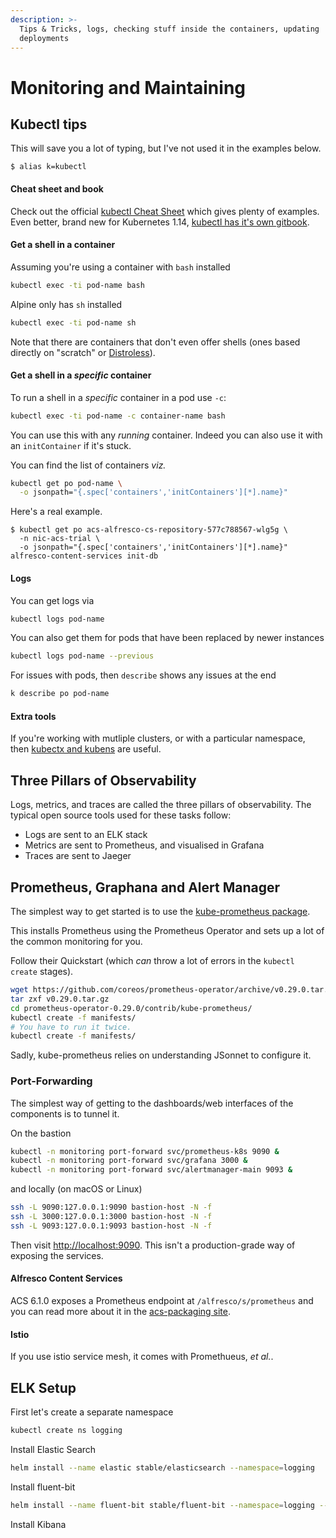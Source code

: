 ```yaml
---
description: >-
  Tips & Tricks, logs, checking stuff inside the containers, updating
  deployments
---
```


# Monitoring and Maintaining

## Kubectl tips

This will save you a lot of typing, but I've not used it in the examples below.

```text
$ alias k=kubectl
```

#### Cheat sheet and book

Check out the official [kubectl Cheat Sheet](https://kubernetes.io/docs/reference/kubectl/cheatsheet/) which gives plenty of examples. Even better, brand new for Kubernetes 1.14, [kubectl has it's own gitbook](https://kubectl.docs.kubernetes.io/).

#### Get a shell in a container

Assuming you're using a container with `bash` installed

```bash
kubectl exec -ti pod-name bash
```

Alpine only has `sh` installed

```bash
kubectl exec -ti pod-name sh
```

Note that there are containers that don't even offer shells \(ones based directly on "scratch" or [Distroless](https://github.com/GoogleContainerTools/distroless)\).

#### Get a shell in a _specific_ container

To run a shell in a _specific_ container in a pod use `-c`:

```bash
kubectl exec -ti pod-name -c container-name bash
```

You can use this with any _running_ container. Indeed you can also use it with an `initContainer` if it's stuck.

You can find the list of containers _viz._

```bash
kubectl get po pod-name \
  -o jsonpath="{.spec['containers','initContainers'][*].name}"
```

Here's a real example.

```text
$ kubectl get po acs-alfresco-cs-repository-577c788567-wlg5g \
  -n nic-acs-trial \
  -o jsonpath="{.spec['containers','initContainers'][*].name}"
alfresco-content-services init-db
```

#### Logs

You can get logs via

```bash
kubectl logs pod-name
```

You can also get them for pods that have been replaced by newer instances

```bash
kubectl logs pod-name --previous
```

For issues with pods, then `describe` shows any issues at the end

```bash
k describe po pod-name
```

#### Extra tools

If you're working with mutliple clusters, or with a particular namespace, then [kubectx and kubens](https://kubectx.dev) are useful.

## Three Pillars of Observability

Logs, metrics, and traces are called the three pillars of observability. The typical open source tools used for these tasks follow:

* Logs are sent to an ELK stack
* Metrics are sent to Prometheus, and visualised in Grafana
* Traces are sent to Jaeger

## Prometheus, Graphana and Alert Manager

The simplest way to get started is to use the [kube-prometheus package](https://github.com/coreos/prometheus-operator/tree/master/contrib/kube-prometheus).

This installs Prometheus using the Prometheus Operator and sets up a lot of the common monitoring for you.

Follow their Quickstart \(which _can_ throw a lot of errors in the `kubectl create` stages\).

```bash
wget https://github.com/coreos/prometheus-operator/archive/v0.29.0.tar.gz
tar zxf v0.29.0.tar.gz
cd prometheus-operator-0.29.0/contrib/kube-prometheus/
kubectl create -f manifests/
# You have to run it twice. 
kubectl create -f manifests/
```

Sadly, kube-prometheus relies on understanding JSonnet to configure it.

### Port-Forwarding

The simplest way of getting to the dashboards/web interfaces of the components is to tunnel it.

On the bastion

```bash
kubectl -n monitoring port-forward svc/prometheus-k8s 9090 &
kubectl -n monitoring port-forward svc/grafana 3000 &
kubectl -n monitoring port-forward svc/alertmanager-main 9093 &
```

and locally \(on macOS or Linux\)

```bash
ssh -L 9090:127.0.0.1:9090 bastion-host -N -f
ssh -L 3000:127.0.0.1:3000 bastion-host -N -f
ssh -L 9093:127.0.0.1:9093 bastion-host -N -f
```

Then visit [http://localhost:9090](http://localhost:9090). This isn't a production-grade way of exposing the services.

#### Alfresco Content Services

ACS 6.1.0 exposes a Prometheus endpoint at `/alfresco/s/prometheus` and you can read more about it in the [acs-packaging site](https://github.com/Alfresco/acs-packaging/tree/master/docs/micrometer).

#### Istio

If you use istio service mesh, it comes with Promethueus, _et al._.

## ELK Setup

First let's create a separate namespace

```bash
kubectl create ns logging
```

Install Elastic Search

```bash
helm install --name elastic stable/elasticsearch --namespace=logging
```

Install fluent-bit

```bash
helm install --name fluent-bit stable/fluent-bit --namespace=logging --set backend.type=es --set backend.es.host=elastic-elasticsearch-client
```

Install Kibana

